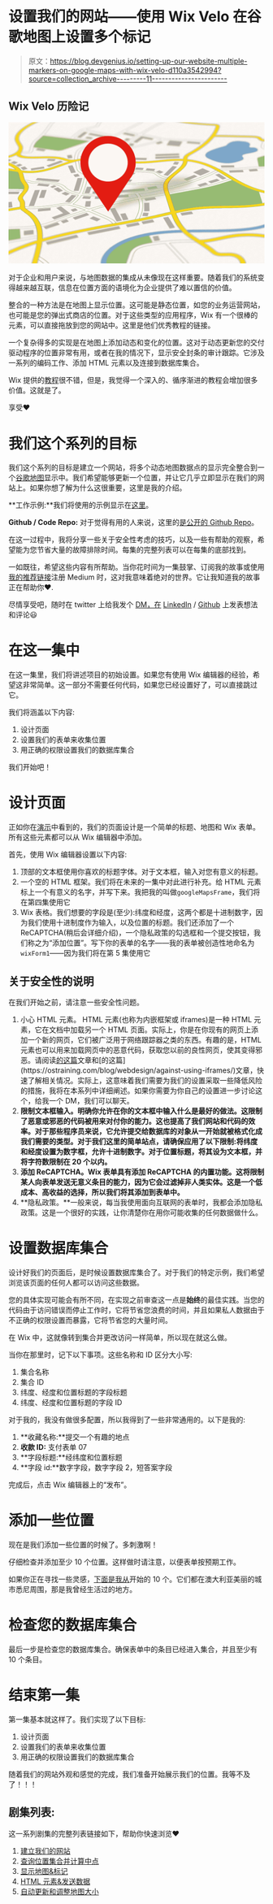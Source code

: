 # 设置我们的网站——使用 Wix Velo 在谷歌地图上设置多个标记

> 原文：<https://blog.devgenius.io/setting-up-our-website-multiple-markers-on-google-maps-with-wix-velo-d110a3542994?source=collection_archive---------11----------------------->

## Wix Velo 历险记

![](img/f718c66f27deb02356f7849c3c81440c.png)

对于企业和用户来说，与地图数据的集成从未像现在这样重要。随着我们的系统变得越来越互联，信息在位置方面的语境化为企业提供了难以置信的价值。

整合的一种方法是在地图上显示位置。这可能是静态位置，如您的业务运营网站，也可能是您的弹出式商店的位置。对于这些类型的应用程序，Wix 有一个很棒的元素，可以直接拖放到您的网站中。这里是他们优秀教程的链接。

一个复杂得多的实现是在地图上添加动态和变化的位置。这对于动态更新您的交付驱动程序的位置非常有用，或者在我的情况下，显示安全封条的审计跟踪。它涉及一系列的编码工作、添加 HTML 元素以及连接到数据库集合。

Wix 提供的[教程](https://www.wix.com/velo/forum/coding-with-velo/example-multiple-markers-google-maps)很不错，但是，我觉得一个深入的、循序渐进的教程会增加很多价值。这就是了。

享受❤️

# 我们这个系列的目标

我们这个系列的目标是建立一个网站，将多个动态地图数据点的显示完全整合到一个[谷歌地图](https://www.google.com/maps)显示中。我们希望能够更新一个位置，并让它几乎立即显示在我们的网站上。如果你想了解为什么这很重要，这里是我的介绍。

**工作示例:**我们将使用的示例显示在[这里](https://www.creativeappnologies.com/multi-location-maps)。

**Github / Code Repo:** 对于觉得有用的人来说，这里的[是公开的 Github Repo](https://github.com/jimtin/dynamic-multi-location-maps-wix-velo)。

在这一过程中，我将分享一些关于安全性考虑的技巧，以及一些有帮助的观察，希望能为您节省大量的故障排除时间。每集的完整列表可以在每集的底部找到。

一如既往，希望这些内容有所帮助。当你花时间为一集鼓掌、订阅我的故事或使用[我的推荐链接](https://appnologyjames.medium.com/membership)注册 Medium 时，这对我意味着绝对的世界。它让我知道我的故事正在帮助你❤️.

尽情享受吧，随时在 twitter 上给我发个 [DM，在](https://twitter.com/blockchainvalu1) [LinkedIn](https://www.linkedin.com/in/jameshinton84/) / [Github](https://github.com/jimtin) 上发表想法和评论😃

# 在这一集中

在这一集里，我们将讲述项目的初始设置。如果您有使用 Wix 编辑器的经验，希望这非常简单。这一部分不需要任何代码，如果您已经设置好了，可以直接跳过它。

我们将涵盖以下内容:

1.  设计页面
2.  设置我们的表单来收集位置
3.  用正确的权限设置我们的数据库集合

我们开始吧！

# 设计页面

正如你在[演示](https://www.creativeappnologies.com/multi-location-maps)中看到的，我们的页面设计是一个简单的标题、地图和 Wix 表单。所有这些元素都可以从 Wix 编辑器中添加。

首先，使用 Wix 编辑器设置以下内容:

1.  顶部的文本框使用你喜欢的标题字体。对于文本框，输入对您有意义的标题。
2.  一个空的 HTML 框架。我们将在未来的一集中对此进行补充。给 HTML 元素标上一个有意义的名字，并写下来。我把我的叫做`googleMapsFrame`，我们将在第四集使用它
3.  Wix 表格。我们想要的字段是(至少):纬度和经度，这两个都是十进制数字，因为我们使用十进制度作为输入，以及位置的标题。我们还添加了一个 ReCAPTCHA(稍后会详细介绍)，一个隐私政策的勾选框和一个提交按钮，我们称之为“添加位置”。写下你的表单的名字——我的表单被创造性地命名为`wixForm1`——因为我们将在第 5 集使用它

## 关于安全性的说明

在我们开始之前，请注意一些安全性问题。

1.  小心 HTML 元素。 HTML 元素(也称为内嵌框架或 iframes)是一种 HTML 元素，它在文档中加载另一个 HTML 页面。实际上，你是在你现有的网页上添加一个新的网页，它们被广泛用于网络跟踪器之类的东西。有趣的是，HTML 元素也可以用来加载网页中的恶意代码，获取您以前的良性网页，使其变得邪恶。请阅读[的这篇](https://www.techtarget.com/whatis/definition/IFrame-Inline-Frame#:~:text=An%20inline%20frame%20(iframe)%20is,web%20analytics%20and%20interactive%20content.)文章和[的这篇](https://ostraining.com/blog/webdesign/against-using-iframes/)文章，快速了解相关情况。实际上，这意味着我们需要为我们的设置采取一些降低风险的措施，我将在本系列中详细阐述。如果你需要为你自己的设置进一步讨论这个，给我一个 DM，我们可以聊天。
2.  **限制文本框输入。明确你允许在你的文本框中输入什么是最好的做法。这限制了恶意或邪恶的代码被用来对付你的能力。这也提高了我们网站和代码的效率。对于那些程序员来说，它允许提交给数据库的对象从一开始就被格式化成我们需要的类型。对于我们这里的简单站点，请确保应用了以下限制:将纬度和经度设置为数字框，允许十进制数字。对于位置标题，将其设为文本框，并将字符数限制在 20 个以内。**
3.  **添加 ReCAPTCHA。Wix 表单具有添加 ReCAPTCHA 的内置功能。这将限制某人向表单发送无意义条目的能力，因为它会过滤掉非人类实体。这是一个低成本、高收益的选择，所以我们将其添加到表单中。**
4.  **隐私政策。**一般来说，每当我使用面向互联网的表单时，我都会添加隐私政策。这是一个很好的实践，让你清楚你在用你可能收集的任何数据做什么。

# 设置数据库集合

设计好我们的页面后，是时候设置数据库集合了。对于我们的特定示例，我们希望浏览该页面的任何人都可以访问这些数据。

您的具体实现可能会有所不同，在实现之前审查这一点是**始终**的最佳实践。当您的代码由于访问错误而停止工作时，它将节省您浪费的时间，并且如果私人数据由于不正确的权限设置而暴露，它将节省您的大量时间。

在 Wix 中，这就像转到集合并更改访问一样简单，所以现在就这么做。

当你在那里时，记下以下事项。这些名称和 ID 区分大小写:

1.  集合名称
2.  集合 ID
3.  纬度、经度和位置标题的字段标题
4.  纬度、经度和位置标题的字段 ID

对于我的，我没有做很多配置，所以我得到了一些非常通用的。以下是我的:

1.  **收藏名称:**提交一个有趣的地点
2.  **收款 ID:** 支付表单 07
3.  **字段标题:**经纬度和位置标题
4.  **字段 id:**数字字段，数字字段 2，短答案字段

完成后，点击 Wix 编辑器上的“发布”。

# 添加一些位置

现在是我们添加一些位置的时候了。多刺激啊！

仔细检查并添加至少 10 个位置。这样做时请注意，以便表单按预期工作。

如果你正在寻找一些灵感，[下面是我从](https://github.com/jimtin/dynamic-multi-location-maps-wix-velo/blob/main/starter-locations)开始的 10 个。它们都在澳大利亚美丽的城市悉尼周围，那是我曾经生活过的地方。

# 检查您的数据库集合

最后一步是检查您的数据库集合。确保表单中的条目已经进入集合，并且至少有 10 个条目。

# 结束第一集

第一集基本就这样了。我们实现了以下目标:

1.  设计页面
2.  设置我们的表单来收集位置
3.  用正确的权限设置我们的数据库集合

随着我们的网站外观和感觉的完成，我们准备开始展示我们的位置。我等不及了！！！

## 剧集列表:

这一系列剧集的完整列表链接如下，帮助你快速浏览❤

1.  [建立我们的网站](https://appnologyjames.medium.com/setting-up-our-website-multiple-markers-on-google-maps-with-wix-velo-d110a3542994)
2.  [查询位置集合并计算中点](https://appnologyjames.medium.com/querying-location-collection-and-calculating-midpoint-multiple-markers-on-google-maps-with-wix-d93e3389a12a)
3.  [显示地图&标记](https://appnologyjames.medium.com/displaying-map-marker-multiple-markers-on-google-maps-with-wix-velo-7a9f2209fc7a)
4.  [HTML 元素&发送数据](https://appnologyjames.medium.com/html-elements-and-sending-data-multiple-markers-on-google-maps-with-wix-velo-2f4e8a6f3336)
5.  [自动更新和调整地图大小](https://appnologyjames.medium.com/auto-updating-and-resizing-map-multiple-markers-on-google-maps-with-wix-velo-874b68c77483)